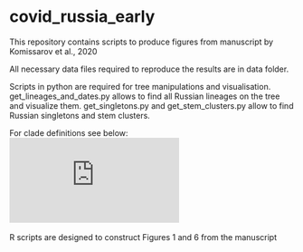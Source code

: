 # covid_russia_early

This repository contains scripts to produce figures from manuscript by Komissarov et al., 2020

All necessary data files required to reproduce the results are in data folder.

Scripts in python are required for tree manipulations and visualisation.
get_lineages_and_dates.py allows to find all Russian lineages on the tree and visualize them.
get_singletons.py and get_stem_clusters.py allow to find Russian singletons and stem clusters.

For clade definitions see below:
![alt text](https://github.com/garushyants/covid_russia_early/blob/main/Figures/Fig3_lineages_explained.pdf)

R scripts are designed to construct Figures 1 and 6 from the manuscript

